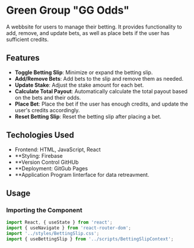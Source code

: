 # Green Group "GG Odds"

A webbsite for users to manage their betting. 
It provides functionality to add, remove, and update bets, as well as place bets if the user has sufficient credits.

## Features

- **Toggle Betting Slip**: Minimize or expand the betting slip.
- **Add/Remove Bets**: Add bets to the slip and remove them as needed.
- **Update Stake**: Adjust the stake amount for each bet.
- **Calculate Total Payout**: Automatically calculate the total payout based on the bets and their odds.
- **Place Bet**: Place the bet if the user has enough credits, and update the user's credits accordingly.
- **Reset Betting Slip**: Reset the betting slip after placing a bet.

## Techologies Used
- Frontend: HTML, JavaScript, React
- **Styling: Firebase
- **Version Control GitHUb
- **Deployment: GitGub Pages
- **Application Program Iinterface for data retreavment.

## Usage

### Importing the Component

```javascript
import React, { useState } from 'react';
import { useNavigate } from 'react-router-dom';
import '../styles/BettingSlip.css';
import { useBettingSlip } from '../scripts/BettingSlipContext';
